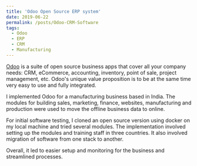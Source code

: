 ```yaml
---
title: 'Odoo Open Source ERP system'
date: 2019-06-22
permalink: /posts/Odoo-CRM-Software
tags:
  - Odoo
  - ERP
  - CRM
  - Manufacturing
---
```



 <a href="https://www.odoo.com" target="_blank">Odoo</a> is a suite of open source business apps that cover all your company needs: CRM, eCommerce, accounting, inventory, point of sale, project management, etc. Odoo's unique value proposition is to be at the same time very easy to use and fully integrated.

I implemented Odoo for a manufacturing business based in India. The modules for building sales, marketing, finance, websites, manufacturing and production were used to move the offline business data to online.

For initial software testing, I cloned an open source version using docker on my local machine and tried several modules. The implementation involved setting up the modules and training staff in three countries. It also involved migration of software from one stack to another.

Overall, it led to easier setup and monitoring for the business and streamlined processes.